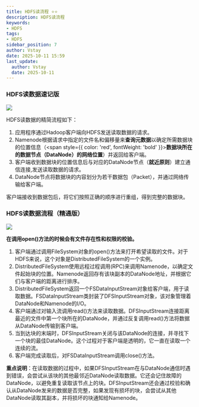 ```yaml
---
title: HDFS读流程 ⭐️⭐️
description: HDFS读流程
keywords:
- HDFS
tags:
- HDFS
sidebar_position: 7
author: Vstay
date: 2025-10-11 15:59
last_update:
  author: Vstay
  date: 2025-10-11
---
```

### HDFS读数据速记版

![](https://cdn.jsdelivr.net/gh/Vstay97/Img_storage@main/blog/2025/HDFS%E8%AF%BB%E6%B5%81%E7%A8%8B/20251011160140851.png)

HDFS读数据的精简流程如下：

1.  应用程序通过Hadoop客户端向HDFS发送读取数据的请求。
2.  Namenode根据请求中指定的文件名和偏移量来**查询元数据**以确定所需数据块的位置信息（<span style={{ color: 'red', fontWeight: 'bold' }}>**数据块所在的数据节点（DataNode）的网络位置**</span>）并返回给客户端。
3.  客户端收到数据块的位置信息后与对应的DataNode节点（**就近原则**）建立通信连接,发送读取数据的请求。
4.  DataNode节点将数据块的内容划分为若干数据包（Packet），并通过网络传输给客户端。

客户端接收到数据包后，将它们按照正确的顺序进行重组，得到完整的数据块。

### HDFS读数据流程（精通版）

![](https://cdn.jsdelivr.net/gh/Vstay97/Img_storage@main/blog/2025/HDFS%E8%AF%BB%E6%B5%81%E7%A8%8B/20251011160140852.png)

**在调用open()方法的时候会有文件存在性和权限的校验。** 

1.  客户端通过调用FileSystem对象的open()方法来打开希望读取的文件。对于HDFS来说，这个对象是DistributedFileSystem的一个实例。
2.  DistributedFileSystem使用远程过程调用(RPC)来调用Namenode，以确定文件起始块的位置。Namenode返回存有该块副本的DataNode地址，并根据它们与客户端的距离进行排序。
3.  DistributedFileSystem返回一个FSDataInputStream对象给客户端，用于读取数据。FSDataInputStream类封装了DFSInputStream对象，该对象管理着DataNode和Namenode的I/O。
4.  客户端通过对输入流调用read()方法来读取数据。DFSInputStream连接距离最近的文件中第一个块所在的DataNode，并通过反复调用read()方法将数据从DataNode传输到客户端。
5.  当到达块的末端时，DFSInputStream关闭与该DataNode的连接，并寻找下一个块的最佳DataNode。这个过程对于客户端是透明的，它一直在读取一个连续的流。
6.  客户端完成读取后，对FSDataInputStream调用close()方法。

**重点说明**：在读取数据的过程中，如果DFSInputStream在与DataNode通信时遇到错误，会尝试从该块的其他最邻近DataNode读取数据。它还会记住故障的DataNode，以避免重复读取该节点上的块。DFSInputStream还会通过校验和确认从DataNode发来的数据是否完整，如果发现有损坏的块，会尝试从其他DataNode读取其副本，并将损坏的块通知给Namenode。